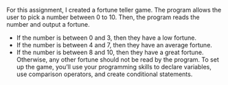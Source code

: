 For this assignment, I created a fortune teller game. The program allows the user to pick a number between 0 to 10. Then, the program reads the number and output a fortune. 
- If the number is between 0 and 3, then they have a low fortune. 
- If the number is between 4 and 7, then they have an average fortune.
- If the number is between 8 and 10, then they have a great fortune. Otherwise, any other fortune should not be read by the program. To set up the game, you’ll use your programming skills to declare variables, use comparison operators, and create conditional statements.